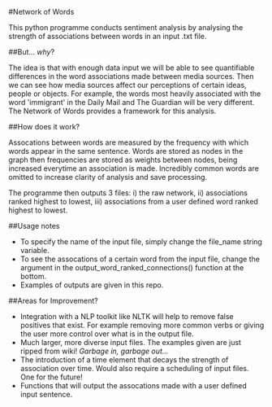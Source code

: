 #Network of Words 

This python programme conducts sentiment analysis by analysing the strength of associations between words in an input .txt file. 

##But... *why*?

The idea is that with enough data input we will be able to see quantifiable differences in the word associations made between media sources. Then we can see how media sources affect our perceptions of certain ideas, people or objects. For example, the words most heavily associated with the word 'immigrant' in the Daily Mail and The Guardian will be very different. The Network of Words provides a framework for this analysis.

##How does it work?

Assocations between words are measured by the frequency with which words appear in the same sentence. Words are stored as nodes in the graph then frequencies are stored as weights between nodes, being increased everytime an association is made. Incredibly common words are omitted to increase clarity of analysis and save processing.

The programme then outputs 3 files: i) the raw network, ii) associations ranked highest to lowest, iii) associations from a user defined word ranked highest to lowest. 

##Usage notes

* To specify the name of the input file, simply change the file_name string variable.
* To see the assocations of a certain word from the input file, change the argument in the output_word_ranked_connections() function at the bottom.
* Examples of outputs are given in this repo.

##Areas for Improvement? 

* Integration with a NLP toolkit like NLTK will help to remove false positives that exist. For example removing more common verbs or giving the user more control over what is in the output file.
* Much larger, more diverse input files. The examples given are just ripped from wiki! *Garbage in, garbage out…*
* The introduction of a time element that decays the strength of association over time. Would also require a scheduling of input files. One for the future! 
* Functions that will output the assocations made with a user defined input sentence. 




